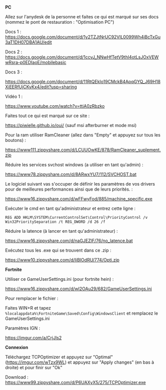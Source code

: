 **__PC__**



Allez sur l'anydesk de la personne et faites ce qui est marqué sur ses docs (nommez le pont de restauration : "Optimisation PC") 

Docs 1 : https://docs.google.com/document/d/1y2TZJtNrUC92VlL0099Wh4iBcTxGu3aT1DH07DBA1AU/edit

Docs 2 : https://docs.google.com/document/d/1ccvJ_NNwHfTetV9thl4otLsJOxVEWwRsra-p0EDIaoE/mobilebasic

Docs 3 :

https://docs.google.com/document/d/11RtQEkIo19CMckB4ApqGYQ_J69H18XiEERfUjCKyKx4/edit?usp=sharing

Vidéo 1 :

https://www.youtube.com/watch?v=ttiA0zRbzko

Faites tout ce qui est marqué sur ce site :

https://piwielle.github.io/oui/ (sauf msi afterburner et mode msi)

Pour la ram utiliser RamCleaner (allez dans "Empty" et appuyez sur tous les boutons) :

https://www111.zippyshare.com/d/LCUUOwKE/878/RamCleaner_suplement.zip

Réduire les services svchost windows (a utiliser en tant qu'admin) :

https://www78.zippyshare.com/d/8ARwxYU7/112/SVCHOST.bat

Le logiciel suivant vas s'occuper de définir les paramètres de vos drivers pour de meilleures performances ainsi que de leurs priorités. :

https://www16.zippyshare.com/d/wFFwyFod/885/machine_specific.exe

Exécuter le cmd en tant qu'administrateur et entrez cette ligne :

`REG ADD HKLM\SYSTEM\CurrentControlSet\Control\PriorityControl /v Win32PrioritySeparation /t REG_DWORD /d 26 /f`

Réduire la latence (à lancer en tant qu'administrateur) :

https://www16.zippyshare.com/d/naGJEZlF/76/no_latence.bat

Exécutez tous les .exe qui se trouvent dans ce .zip :

https://www10.zippyshare.com/d/IiBIOdRU/774/Opti.zip



**__Fortnite__**



Utiliser ce GameUserSettings.ini (pour fortnite hein) :

https://www16.zippyshare.com/d/wI2OAu29/682/GameUserSettings.ini

Pour remplacer le fichier :

Faites WIN+R et tapez `%localappdata%\FortniteGame\Saved\Config\WindowsClient` et remplacez le GameUserSettings.ini

Paramètres IGN :

https://imgur.com/a/CrjJls2




**__Connexion__**

Téléchargez TCPOptimizer et appuyez sur "Optimal" (https://imgur.com/wTzx9WL) et appuyez sur "Apply changes" (en bas à droite) et pour finir sur "Ok"

Download : https://www99.zippyshare.com/d/P6UAXyX5/275/TCPOptimizer.exe
